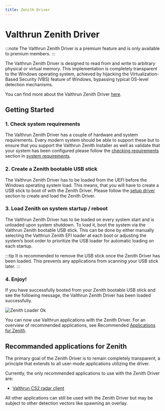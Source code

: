```yaml
---
title: Zenith Driver
---
```


# Valthrun Zenith Driver

:::note
The Valthrun Zenith Driver is a premium feature and is only available to premium members.
:::

The Valthrun Zenith Driver is designed to read from and write to arbitrary physical or virtual memory. This implementation is completely transparent to the Windows operating system, achieved by hijacking the Virtualization-Based Security (VBS) feature of Windows, bypassing typical OS-level detection mechanisms.

You can find more about the Valthrun Zenith Driver [here](./concept).

## Getting Started

### 1. Check system requirements

The Valthrun Zenith Driver has a couple of hardware and system requirements.
Every modern system should be able to support these but to ensure that you support the Valthrun Zenith Installer as well as validate that your system has been configured please follow the [checking requirements](system_requirements#checking-requirements) section in [system requirements](system_requirements).

### 2. Create a Zenith bootable USB stick

The Valthrun Zenith Driver has to be loaded from the UEFI before the Windows operating system load.
This means, that you will have to create a USB stick to boot of with the Zenith Driver. Please follow the [setup driver](setup_driver) section to create and load the Zenith Driver.

### 3. Load Zenith on system startup / reboot

The Valthrun Zenith Driver has to be loaded on every system start and is unloaded upon system shutdown. To load it, boot the system via the Valthrun Zenith bootable USB stick. This can be done by either manually selecting the Valthrun Zenith EFI loader at each boot or adjusting the system’s boot order to prioritize the USB loader for automatic loading on each startup.

:::tip
It is recommended to remove the USB stick once the Zenith Driver has been loaded. This prevents any applications from scanning your USB stick later.
:::

### 4. Enjoy!

If you have successfully booted from your Zenith bootable USB stick and see the following message, the Valthrun Zenith Driver has been loaded successfully.

![Zenith Loader Ok](@site/docs/_media/zenith_loader_status_ok.png)

You can now use Valthrun applications with the Zenith Driver. For an overview of recommended applications, see Recommended [Applications for Zenith](#recommanded-applications-for-zenith).

## Recommanded applications for Zenith

The primary goal of the Zenith Driver is to remain completely transparent, a principle that extends to all user-mode applications utilizing the driver.

Currently, the only recommended applications to use with the Zenith Driver are:

- [Valthrun CS2 radar client](../../applications/cs2_radar_standalone)

All other applications can still be used with the Zenith Driver but may be subject to other detection vectors like spawning an overlay.
